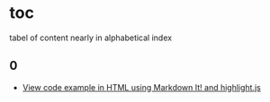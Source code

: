 # toc
tabel of content nearly in alphabetical index


## 0
+ [View code example in HTML using Markdown It! and highlight.js](0000.html) 
